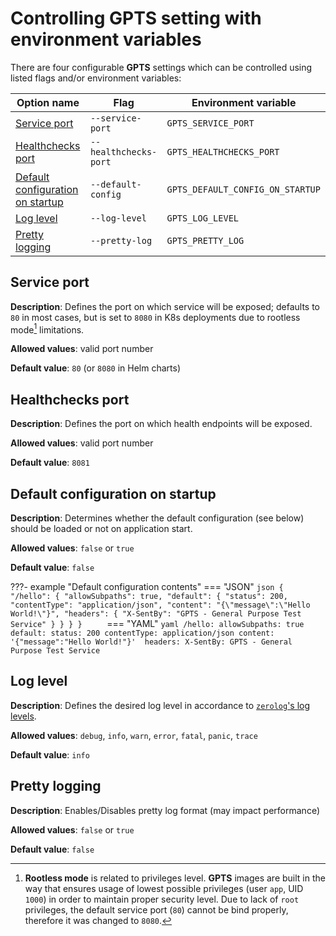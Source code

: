 # Controlling **GPTS** setting with environment variables

There are four configurable **GPTS** settings which can be controlled using listed flags and/or environment variables:

| Option name | Flag | Environment variable |
|-|-|-|
| [Service port](#service-port) | `--service-port` | `GPTS_SERVICE_PORT` |
| [Healthchecks port](#healthchecks-port) | `--healthchecks-port` | `GPTS_HEALTHCHECKS_PORT` |
| [Default configuration on startup](#default-configuration-on-startup)  | `--default-config` | `GPTS_DEFAULT_CONFIG_ON_STARTUP` |
| [Log level](#log-level) | `--log-level` | `GPTS_LOG_LEVEL` |
| [Pretty logging](#pretty-logging) | `--pretty-log` | `GPTS_PRETTY_LOG` |


## Service port

**Description**: Defines the port on which service will be exposed; defaults to `80` in most cases, but is set to `8080` in K8s deployments due to rootless mode[^1] limitations.

[^1]: **Rootless mode** is related to privileges level. **GPTS** images are built in the way that ensures usage of lowest possible privileges (user `app`, UID `1000`) in order to maintain proper security level. Due to lack of `root` privileges, the default service port (`80`) cannot be bind properly, therefore it was changed to `8080`.

**Allowed values**: valid port number

**Default value**: `80` (or `8080` in Helm charts)

## Healthchecks port

**Description**: Defines the port on which health endpoints will be exposed.

**Allowed values**: valid port number

**Default value**: `8081`

## Default configuration on startup

**Description**: Determines whether the default configuration (see below) should be loaded or not on application start.

**Allowed values**: `false` or `true`

**Default value**: `false`

???- example "Default configuration contents"
    === "JSON"
        ```json
        {
          "/hello": {
            "allowSubpaths": true,
            "default": {
              "status": 200,
              "contentType": "application/json",
              "content": "{\"message\":\"Hello World!\"}",
              "headers": {
                "X-SentBy": "GPTS - General Purpose Test Service"
              }
            }
          }
        }    
        ```
    === "YAML"
        ```yaml
        /hello:
          allowSubpaths: true
          default:
            status: 200
            contentType: application/json
            content: '{"message":"Hello World!"}' 
            headers:
              X-SentBy: GPTS - General Purpose Test Service
        ```

## Log level

**Description**: Defines the desired log level in accordance to [`zerolog`'s log levels](https://github.com/rs/zerolog#leveled-logging).

**Allowed values**: `debug`, `info`, `warn`, `error`, `fatal`, `panic`, `trace`

**Default value**: `info`

## Pretty logging

**Description**: Enables/Disables pretty log format (may impact performance)

**Allowed values**: `false` or `true`

**Default value**: `false`
